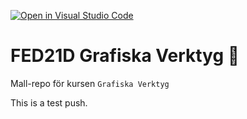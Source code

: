 [![Open in Visual Studio Code](https://classroom.github.com/assets/open-in-vscode-c66648af7eb3fe8bc4f294546bfd86ef473780cde1dea487d3c4ff354943c9ae.svg)](https://classroom.github.com/online_ide?assignment_repo_id=8473601&assignment_repo_type=AssignmentRepo)
# FED21D Grafiska Verktyg 🎨
Mall-repo för kursen `Grafiska Verktyg`

This is a test push.
